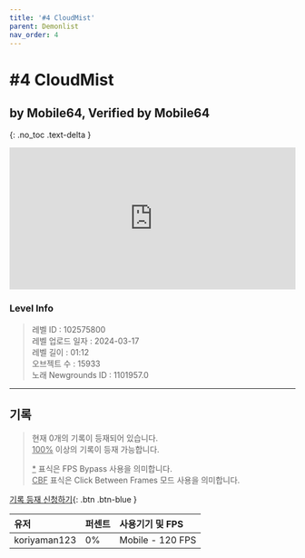 ```yaml
---   
title: '#4 CloudMist'   
parent: Demonlist   
nav_order: 4   
---
```

# #4 CloudMist   
## by Mobile64, Verified by Mobile64   
{: .no_toc .text-delta }   
<p>
<iframe allow="accelerometer; autoplay; clipboard-write; encrypted-media; gyroscope; picture-in-picture" allowfullscreen="true" frameborder="0" height="250px" src="https://www.youtube.com/embed/ZIm8gFp507s" width="100%"></iframe>
</p>

### Level Info
> 레벨 ID : 102575800   
> 레벨 업로드 일자 : 2024-03-17   
> 레벨 길이 : 01:12   
> 오브젝트 수 : 15933   
> 노래 Newgrounds ID : 1101957.0   




---

## 기록   

> 현재 0개의 기록이 등재되어 있습니다.  
> <U>100%</U> 이상의 기록이 등재 가능합니다. 
>    
> <U>*</U> 표식은 FPS Bypass 사용을 의미합니다.   
> <U>CBF</U>  표식은 Click Between Frames 모드 사용을 의미합니다.   

[기록 등재 신청하기](https://gmdquackforum.site/submit.html){: .btn .btn-blue }   

| 유저         | 퍼센트             | 사용기기 및 FPS |   
|:-------------|:------------------|:---------------|   
| koriyaman123  | 0%               | Mobile - 120 FPS |   
